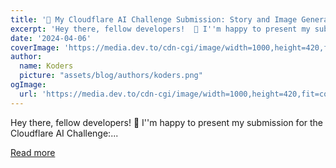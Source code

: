 ```yaml
---
title: '🚀 My Cloudflare AI Challenge Submission: Story and Image Generator'
excerpt: 'Hey there, fellow developers!  🌟 I''m happy to present my submission for the Cloudflare AI Challenge:...'
date: '2024-04-06'
coverImage: 'https://media.dev.to/cdn-cgi/image/width=1000,height=420,fit=cover,gravity=auto,format=auto/https%3A%2F%2Fdev-to-uploads.s3.amazonaws.com%2Fuploads%2Farticles%2F312kkdki0dk0eipn12v8.png'
author:
  name: Koders
  picture: "assets/blog/authors/koders.png"
ogImage:
  url: 'https://media.dev.to/cdn-cgi/image/width=1000,height=420,fit=cover,gravity=auto,format=auto/https%3A%2F%2Fdev-to-uploads.s3.amazonaws.com%2Fuploads%2Farticles%2F312kkdki0dk0eipn12v8.png'
---
```


Hey there, fellow developers!  🌟 I''m happy to present my submission for the Cloudflare AI Challenge:...

[Read more](https://dev.to/bobbyiliev/my-cloudflare-ai-challenge-submission-story-and-image-generator-4fc3)
